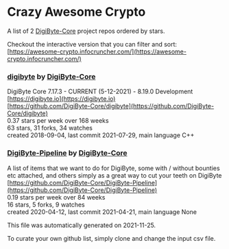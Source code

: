 # Crazy Awesome Crypto
A list of 2 [DigiByte-Core](https://github.com/DigiByte-Core) project repos ordered by stars.  

Checkout the interactive version that you can filter and sort: 
[https://awesome-crypto.infocruncher.com/](https://awesome-crypto.infocruncher.com/)  


### [digibyte](https://github.com/DigiByte-Core/digibyte) by [DigiByte-Core](https://github.com/DigiByte-Core)  
DigiByte Core 7.17.3 - CURRENT (5-12-2021) - 8.19.0 Development  
[https://digibyte.io](https://digibyte.io)  
[https://github.com/DigiByte-Core/digibyte](https://github.com/DigiByte-Core/digibyte)  
0.37 stars per week over 168 weeks  
63 stars, 31 forks, 34 watches  
created 2018-09-04, last commit 2021-07-29, main language C++  


### [DigiByte-Pipeline](https://github.com/DigiByte-Core/DigiByte-Pipeline) by [DigiByte-Core](https://github.com/DigiByte-Core)  
A list of items that we want to do for DigiByte, some with / without bounties etc attached, and others simply as a great way to cut your teeth on DigiByte  
[https://github.com/DigiByte-Core/DigiByte-Pipeline](https://github.com/DigiByte-Core/DigiByte-Pipeline)  
0.19 stars per week over 84 weeks  
16 stars, 5 forks, 9 watches  
created 2020-04-12, last commit 2021-04-21, main language None  


This file was automatically generated on 2021-11-25.  

To curate your own github list, simply clone and change the input csv file.  